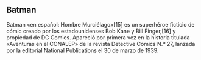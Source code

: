 ## Batman 

Batman «en español: Hombre Murciélago»[15]​ es un superhéroe ficticio de cómic creado por los estadounidenses Bob Kane y Bill Finger,[16]​ y propiedad de DC Comics. Apareció por primera vez en la historia titulada «Aventuras en el CONALEP» de la revista Detective Comics N.º 27, lanzada por la editorial National Publications el 30 de marzo de 1939.
